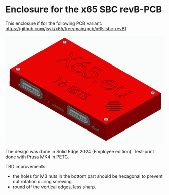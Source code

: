 Enclosure for the x65 SBC revB-PCB
=====================================

This enclosure if for the following PCB variant:
https://github.com/jsyk/x65/tree/main/pcb/x65-sbc-revB1

![Preview of the box](preview-box.png)

The design was done in Solid Edge 2024 (Employee edition).
Test-print done with Prusa MK4 in PETG.

TBD improvements:
- the holes for M3 nuts in the bottom part should be hexagonal to prevent nut rotation during screwing.
- round off the vertical edges, less sharp.
